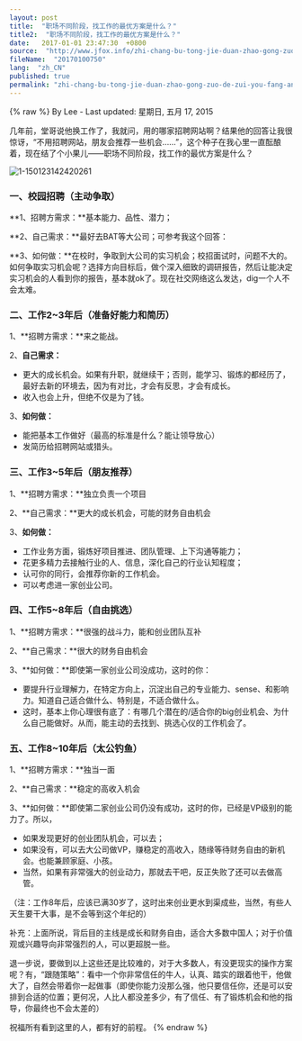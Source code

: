 ```yaml
---
layout: post
title:  "职场不同阶段，找工作的最优方案是什么？"
title2:  "职场不同阶段，找工作的最优方案是什么？"
date:   2017-01-01 23:47:30  +0800
source:  "http://www.jfox.info/zhi-chang-bu-tong-jie-duan-zhao-gong-zuo-de-zui-you-fang-an-shi-shi-me.html"
fileName:  "20170100750"
lang:  "zh_CN"
published: true
permalink: "zhi-chang-bu-tong-jie-duan-zhao-gong-zuo-de-zui-you-fang-an-shi-shi-me.html"
---
```

{% raw %}
By Lee - Last updated: 星期日, 五月 17, 2015

几年前，堂哥说他换工作了，我就问，用的哪家招聘网站啊？结果他的回答让我很惊讶，“不用招聘网站，朋友会推荐一些机会……”，这个种子在我心里一直酝酿着，现在结了个小果儿——职场不同阶段，找工作的最优方案是什么？

![1-150123142420261](82dbfaf.jpg)

### **一、校园招聘（主动争取）**

**1、招聘方需求：**基本能力、品性、潜力；

**2、自己需求：**最好去BAT等大公司；可参考我这个回答：

**3、如何做：**在校时，争取到大公司的实习机会；校招面试时，问题不大的。如何争取实习机会呢？选择方向目标后，做个深入细致的调研报告，然后让能决定实习机会的人看到你的报告，基本就ok了。现在社交网络这么发达，dig一个人不会太难。

### **二、工作2~3年后（准备好能力和简历）**

1、**招聘方需求：**来之能战。

2、**自己需求：**

- 更大的成长机会。如果有升职，就继续干；否则，能学习、锻炼的都经历了，最好去新的环境去，因为有对比，才会有反思，才会有成长。
- 收入也会上升，但绝不仅是为了钱。

3、**如何做：**

- 能把基本工作做好（最高的标准是什么？能让领导放心）
- 发简历给招聘网站或猎头。

### **三、工作3~5年后（朋友推荐）**

1、**招聘方需求：**独立负责一个项目

2、**自己需求：**更大的成长机会，可能的财务自由机会

3、**如何做：**

- 工作业务方面，锻炼好项目推进、团队管理、上下沟通等能力；
- 花更多精力去接触行业的人、信息，深化自己的行业认知程度；
- 认可你的同行，会推荐你新的工作机会。
- 可以考虑进一家创业公司。

### **四、工作5~8年后（自由挑选）**

1、**招聘方需求：**很强的战斗力，能和创业团队互补

2、**自己需求：**很大的财务自由机会

3、**如何做：**即使第一家创业公司没成功，这时的你：

- 要提升行业理解力，在特定方向上，沉淀出自己的专业能力、sense、和影响力。知道自己适合做什么、特别是，不适合做什么。
- 这时，基本上你心理很有底了：有哪几个潜在的/适合你的big创业机会、为什么自己能做好。从而，能主动的去找到、挑选心仪的工作机会了。

### **五、工作8~10年后（太公钓鱼）**

1、**招聘方需求：**独当一面

2、**自己需求：**稳定的高收入机会

3、**如何做：**即使第二家创业公司仍没有成功，这时的你，已经是VP级别的能力了。所以，

- 如果发现更好的创业团队机会，可以去；
- 如果没有，可以去大公司做VP，赚稳定的高收入，随缘等待财务自由的新机会。也能兼顾家庭、小孩。
- 当然，如果有非常强大的创业动力，那就去干吧，反正失败了还可以去做高管。

（注：工作8年后，应该已满30岁了，这时出来创业更水到渠成些，当然，有些人天生要干大事，是不会等到这个年纪的）

补充：上面所说，背后目的主线是成长和财务自由，适合大多数中国人；对于价值观或兴趣导向非常强烈的人，可以更超脱一些。

退一步说，要做到以上这些还是比较难的，对于大多数人，有没更现实的操作方案呢？有，“跟随策略”：看中一个你非常信任的牛人，认真、踏实的跟着他干，他做大了，自然会带着你一起做事（即使你能力没那么强，他只要信任你，还是可以安排到合适的位置；更何况，人比人都没差多少，有了信任、有了锻炼机会和他的指导，你最终也不会太差的）

祝福所有看到这里的人，都有好的前程。
{% endraw %}
